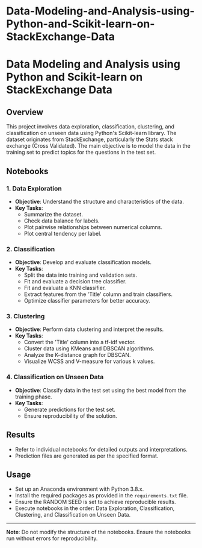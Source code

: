 # Data-Modeling-and-Analysis-using-Python-and-Scikit-learn-on-StackExchange-Data
# Data Modeling and Analysis using Python and Scikit-learn on StackExchange Data

## Overview
This project involves data exploration, classification, clustering, and classification on unseen data using Python's Scikit-learn library. The dataset originates from StackExchange, particularly the Stats stack exchange (Cross Validated). The main objective is to model the data in the training set to predict topics for the questions in the test set.

## Notebooks

### 1. Data Exploration
- **Objective**: Understand the structure and characteristics of the data.
- **Key Tasks**:
  - Summarize the dataset.
  - Check data balance for labels.
  - Plot pairwise relationships between numerical columns.
  - Plot central tendency per label.

### 2. Classification
- **Objective**: Develop and evaluate classification models.
- **Key Tasks**:
  - Split the data into training and validation sets.
  - Fit and evaluate a decision tree classifier.
  - Fit and evaluate a KNN classifier.
  - Extract features from the 'Title' column and train classifiers.
  - Optimize classifier parameters for better accuracy.

### 3. Clustering
- **Objective**: Perform data clustering and interpret the results.
- **Key Tasks**:
  - Convert the 'Title' column into a tf-idf vector.
  - Cluster data using KMeans and DBSCAN algorithms.
  - Analyze the K-distance graph for DBSCAN.
  - Visualize WCSS and V-measure for various k values.

### 4. Classification on Unseen Data
- **Objective**: Classify data in the test set using the best model from the training phase.
- **Key Tasks**:
  - Generate predictions for the test set.
  - Ensure reproducibility of the solution.

## Results

- Refer to individual notebooks for detailed outputs and interpretations.
- Prediction files are generated as per the specified format.

## Usage

- Set up an Anaconda environment with Python 3.8.x.
- Install the required packages as provided in the `requirements.txt` file.
- Ensure the RANDOM SEED is set to achieve reproducible results.
- Execute notebooks in the order: Data Exploration, Classification, Clustering, and Classification on Unseen Data.

---

**Note**: Do not modify the structure of the notebooks. Ensure the notebooks run without errors for reproducibility.
